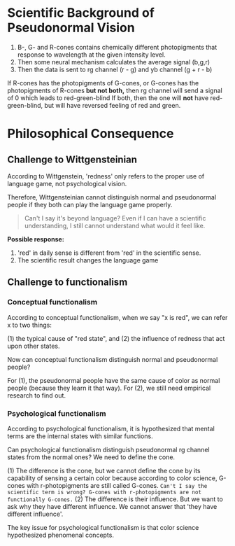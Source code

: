 # Scientific Background of Pseudonormal Vision

1. B-, G- and R-cones contains chemically different photopigments that response to wavelength at the given intensity level. 
2. Then some neural mechanism calculates the average signal (b,g,r)
3. Then the data is sent to rg channel (r - g) and yb channel (g + r - b)

If R-cones has the photopigments of G-cones, or G-cones has the photopigments of R-cones **but not both,** then rg channel will send a signal of 0 which leads to red-green-blind
If both, then the one will **not** have red-green-blind, but will have reversed feeling of red and green.

# Philosophical Consequence

## Challenge to Wittgensteinian

According to Wittgenstein, 'redness' only refers to the proper use of language game, not psychological vision. 

Therefore, Wittgensteinian cannot distinguish normal and pseudonormal people if they both can play the language game properly.

> Can't I say it's beyond language? Even if I can have a scientific understanding, I still cannot understand what would it feel like.

**Possible response:**

1. 'red' in daily sense is different from 'red' in the scientific sense.
2. The scientific result changes the language game

## Challenge to functionalism

### Conceptual functionalism

According to conceptual functionalism, when we say "x is red", we can refer x to two things: 

(1) the typical cause of "red state", and
(2) the influence of redness that act upon other states.

Now can conceptual functionalism distinguish normal and pseudonormal people?

For (1), the pseudonormal people have the same cause of color as normal people (because they learn it that way).
For (2), we still need empirical research to find out.

### Psychological functionalism

According to psychological functionalism, it is hypothesized that mental terms are the internal states with similar functions.

Can psychological functionalism distinguish pseudonormal rg channel states from the normal ones? We need to define the cone.

(1) The difference is the cone, but we cannot define the cone by its capability of sensing a certain color because according to color science, G-cones with r-photopigments are still called G-cones. `Can't I say the scientific term is wrong? G-cones with r-photopigments are not functionally G-cones.`
(2) The difference is their influence. But we want to ask why they have different influence. We cannot answer that 'they have different influence'.

The key issue for psychological functionalism is that color science hypothesized phenomenal concepts.
